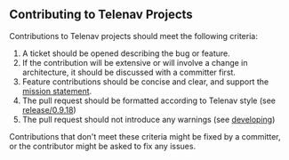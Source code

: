 ## Contributing to Telenav Projects

Contributions to Telenav projects should meet the following criteria:

1. A ticket should be opened describing the bug or feature.
2. If the contribution will be extensive or will involve a change in architecture, it should be discussed with a committer first.
3. Feature contributions should be concise and clear, and support the [mission statement](README.md).
4. The pull request should be formatted according to Telenav style (see [release/0.9.18](https://github.com/Telenav/telenav-build/blob/release/current/documentation/developing.md))   <!-- [cactus.replacement-branch-name] -->
5. The pull request should not introduce any warnings (see [developing](https://github.com/Telenav/telenav-build/blob/release/current/documentation/developing.md))

Contributions that don't meet these criteria might be fixed by a committer, or the contributor might be asked to fix any issues.
